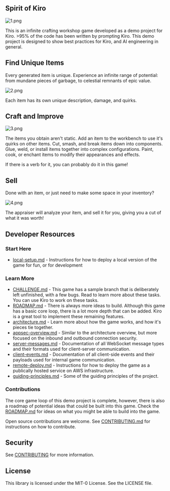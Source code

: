 ## Spirit of Kiro

![1.png](docs/images/1.png)

This is an infinite crafting workshop game developed as a demo project for Kiro. >95% of the code has been written by prompting Kiro. This demo project is
designed to show best practices for Kiro, and AI engineering
in general.

## Find Unique Items

Every generated item is unique. Experience an infinite range of potential: from mundane pieces of garbage, to celestial remnants of epic value.

![2.png](docs/images/2.png)

Each item has its own unique description, damage, and quirks.

## Craft and Improve

![3.png](docs/images/3.png)

The items you obtain aren't static. Add an item to the workbench to use it's quirks on other items. Cut, smash, and break items down into components. Glue, weld, or install items together into complex configurations. Paint, cook, or enchant items to modify their appearances and effects.

If there is a verb for it, you can probably do it in this game!

## Sell

Done with an item, or just need to make some space in your inventory?

![4.png](docs/images/4.png)

The appraiser will analyze your item, and sell it for you, giving you a cut of what it was worth!

## Developer Resources

### Start Here

* [local-setup.md](./docs/local-setup.md) - Instructions for how to deploy a local version of the game for fun, or for development

### Learn More

* [CHALLENGE.md](./docs/CHALLENGE.md) - This game has a sample branch that is deliberately left unfinished, with a few bugs. Read to learn more about these tasks. You can use Kiro to work on these tasks.
* [ROADMAP.md](./docs/ROADMAP.md) - There is always more ideas to build. Although this game has a basic core loop, there is a lot more depth that can be added. Kiro is a great tool to implement these remaining features.
* [architecture.md](./docs/architecture.md) - Learn more about how the game works, and how it's pieces tie together.
* [appsec-overview.md](./docs/appsec-overview.md) - Similar to the architecture overview, but more focused on the inbound and outbound connection security.
* [server-messages.md](./docs/server-messages.md) - Documentation of all WebSocket message types and their formats used for client-server communication.
* [client-events.md](./docs/client-events.md) - Documentation of all client-side events and their payloads used for internal game communication.
* [remote-deploy.md](./docs/remote-deploy.md) - Instructions for how to deploy the game as a publically hosted service on AWS infrastructure.
* [guiding-principles.md](./docs/guiding-principles.md) - Some of the guiding principles of the project.

### Contributions

The core game loop of this demo project is complete, however, there is
also a roadmap of potential ideas that could be built into this game.
Check the [ROADMAP.md](./docs/ROADMAP.md) for ideas on what you might be
able to build into the game. 

Open source contributions are welcome. See [CONTRIBUTING.md](CONTRIBUTING.md)
for instructions on how to contribute.

## Security

See [CONTRIBUTING](CONTRIBUTING.md#security-issue-notifications) for more information.

## License

This library is licensed under the MIT-0 License. See the LICENSE file.

